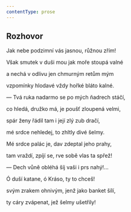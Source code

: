 ```yaml
---
contentType: prose
---
```


## Rozhovor

Jak nebe podzimní vás jasnou, růžnou zřím!

Však smutek v duši mou jak moře stoupá valné

a nechá v odlivu jen chmurným retům mým

vzpomínky hlodavé vždy hořké bláto kalné.

— Tvá ruka nadarmo se po mých ňadrech stáčí,

co hledá, družko má, je poušť zloupená velmi,

spár ženy řádil tam i její zlý zub dračí,

mé srdce nehledej, to zhltly divé šelmy.

Mé srdce palác je, dav zdeptal jeho prahy,

tam vraždí, zpíjí se, rve sobě vlas ta spřež!

— Dech vůně obléhá šíj vaši i prs nahý!...

Ó duší katane, ó Kráso, ty to chceš!

svým zrakem ohnivým, jenž jako banket šílí,

ty cáry zvápenat, jež šelmy ušetřily!
